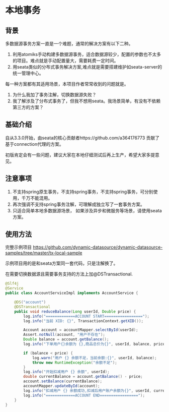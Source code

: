 # 本地事务

## 背景

多数据源事务方案一直是一个难题，通常的解决方案有以下二种。

1. 利用atomiks手动构建多数据源事务，适合数据源较少，配置的参数也不太多的项目。难点就是手动配置量大，需要耗费一定时间。
2. 用seata类似的分布式事务解决方案,难点就是需要搭建维护如seata-server的统一管理中心。

每一种方案都有其适用场景，本项目作者常常收到的问题就是。
1. 为什么我加了事务注解，切换数据源失败？ 
2. 我了解涉及了分布式事务了，但我不想用seata。我场景简单，有没有不依赖第三方的方案？

## 基础介绍

自从3.3.0开始，由seata的核心贡献者https://github.com/a364176773 贡献了基于connection代理的方案。

初版肯定会有一些问题，建议大家在本地仔细测试后再上生产，希望大家多提意见。

## 注意事项

1. 不支持spring原生事务，不支持spring事务，不支持spring事务，可分别使用，千万不能混用。
2. 再次强调不支持spring事务注解，可理解成独立写了一套事务方案。
3. 只适合简单本地多数据源场景， 如果涉及异步和微服务等场景，请使用seata方案。

## 使用方法

完整示例项目 https://github.com/dynamic-datasource/dynamic-datasource-samples/tree/master/tx-local-sample

示例项目用的是和seata方案同一套代码，只是注解换了。

在需要切换数据源且需要事务支持的方法上加@DSTransactional.
```java
@Slf4j
@Service
public class AccountServiceImpl implements AccountService {

    @DS("account")
    @DSTransactional
    public void reduceBalance(Long userId, Double price) {
        log.info("=============ACCOUNT START=================");
        log.info("当前 XID: {}", TransactionContext.getXID());

        Account account = accountMapper.selectById(userId);
        Assert.notNull(account, "用户不存在");
        Double balance = account.getBalance();
        log.info("下单用户{}余额为 {},商品总价为{}", userId, balance, price);

        if (balance < price) {
            log.warn("用户 {} 余额不足，当前余额:{}", userId, balance);
            throw new RuntimeException("余额不足");
        }
        log.info("开始扣减用户 {} 余额", userId);
        double currentBalance = account.getBalance() - price;
        account.setBalance(currentBalance);
        accountMapper.updateById(account);
        log.info("扣减用户 {} 余额成功,扣减后用户账户余额为{}", userId, currentBalance);
        log.info("=============ACCOUNT END=================");
    }
}
```



